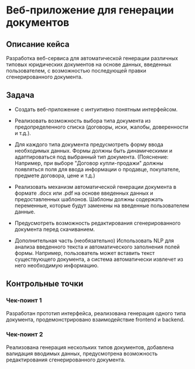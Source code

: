 # Веб-приложение для генерации документов

## Описание кейса

Разработка веб-сервиса для автоматической генерации различных типовых юридических документов на основе данных, введенных пользователем, с возможностью последующей правки сгенерированного документа.

## Задача

* Создать веб-приложение с интуитивно понятным интерфейсом.

* Реализовать возможность выбора типа документа из предопределенного списка (договоры, иски, жалобы, доверенности и т.д.).

* Для каждого типа документа предусмотреть форму ввода необходимых данных. Формы должны быть динамическими и адаптироваться под выбранный тип документа. (Пояснение: Например, при выборе "Договор купли-продажи" должны появляться поля для ввода информации о продавце, покупателе, предмете договора, цене и т.д.)

* Реализовать механизм автоматической генерации документа в формате .docx или .pdf на основе введенных данных и предоставленных шаблонов. Шаблоны должны содержать переменные, которые будут заменены на введенные пользователем данные.

* Предусмотреть возможность редактирования сгенерированного документа перед скачиванием.

* Дополнительная часть (необязательно) Использовать NLP для анализа введенного текста и автоматического заполнения полей формы. Например, пользователь может вставить текст существующего документа, а система автоматически извлечет из него необходимую информацию.

## Контрольные точки

### Чек-поинт 1
Разработан прототип интерфейса, реализована генерация одного типа документа, продемонстрировано взаимодействие frontend и backend.

### Чек-поинт 2
Реализована генерация нескольких типов документов, добавлена валидация вводимых данных, предусмотрена возможность редактирования сгенерированного документа. 